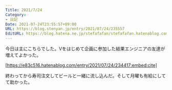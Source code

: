 ```yaml
---
Title: 2021/7/24
Category:
- 日記
Date: 2021-07-24T23:55:57+09:00
URL: https://blog.stenyan.jp/entry/2021/07/24/235557
EditURL: https://blog.hatena.ne.jp/stefafafan/stefafafan.hatenablog.com/atom/entry/26006613790252256
---
```


今日は主にこちらでした。Vをはじめて企画に参加した結果エンジニアの友達が増えてよかった。

[https://e83c516.hatenablog.com/entry/2021/07/24/234417:embed:cite]

終わってから寿司注文してビールと一緒に流し込んだ。そして月曜も有給にしてて助かった。
